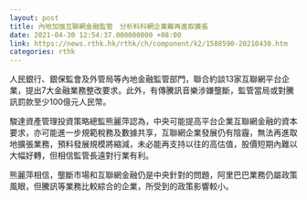 ```yaml
---
layout: post
title: 內地加強互聯網金融監管　分析料科網企業難再進取擴張
date: 2021-04-30 12:54:37.000000000 +08:00
link: https://news.rthk.hk/rthk/ch/component/k2/1588590-20210430.htm
categories: rthk
---
```


人民銀行、銀保監會及外管局等內地金融監管部門，聯合約談13家互聯網平台企業，提出7大金融業務整改要求。此外，有傳騰訊音樂涉嫌壟斷，監管當局或對騰訊罰款至少100億元人民幣。

駿達資產管理投資策略總監熊麗萍認為，中央可能提高平台企業互聯網金融的資本要求，亦可能進一步規範稅務及數據共享，互聯網企業發展仍有陰霾，無法再進取地擴張業務，預料發展規模將縮減，未必能再支持以往的高估值，股價短期內難以大幅好轉，但相信監管長遠對行業有利。

熊麗萍相信，壟斷市場和互聯網金融仍是中央針對的問題，阿里巴巴業務仍屬政策風眼，但騰訊等業務比較綜合的企業，所受到的政策影響較小。
